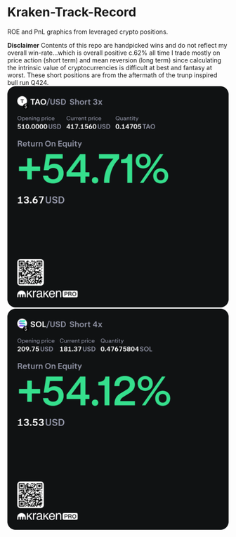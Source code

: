 # Kraken-Track-Record

ROE and PnL graphics from leveraged crypto positions.

**Disclaimer** Contents of this repo are handpicked wins and do not reflect my overall win-rate...which is overall positive c.62% all time
I trade mostly on price action (short term) and mean reversion (long term) since calculating the intrinsic value of cryptocurrencies is difficult at best and fantasy at worst.
These short positions are from the aftermath of the trunp inspired bull run Q424.
![TAO Short ROE](https://github.com/ayodeji-0/Kraken-Track-Record/blob/main/KrakenPro_Position_TAO_USD_short_2024-12-20%20(1).png)
![SOL Short ROE](https://github.com/ayodeji-0/Kraken-Track-Record/blob/main/KrakenPro_Position_SOL_USD_short_2024-12-20%20(1).png)
